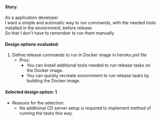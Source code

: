 #### Story:
As a application developer<br/>
I want a simple and automatic way to run commands, with the needed tools installed in the enviornment, before release<br/>
So that I don't have to remember to run them manually

#### Design options evaluated:
1. Define release commands to run in Docker image in heroku.yml file
   - Pros:
     - You can install additional tools needed to run release tasks on the Docker image.
     - You can quickly recreate enviornment to run release tasks by building the Docker image.

#### Selected design option: 1
- Reasons for the selection:
  - No additoinal CD server setup is required to implement method of running the tasks this way.
